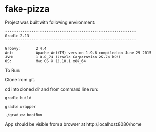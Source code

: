 # fake-pizza

Project was built with following environment:

```
------------------------------------------------------------
Gradle 2.13
------------------------------------------------------------

Groovy:       2.4.4
Ant:          Apache Ant(TM) version 1.9.6 compiled on June 29 2015
JVM:          1.8.0_74 (Oracle Corporation 25.74-b02)
OS:           Mac OS X 10.10.1 x86_64
```

To Run:

Clone from git.

cd into cloned dir and from command line run:

```
gradle build

gradle wrapper

./gradlew bootRun
```

App should be visible from a browser at http://localhost:8080/home

